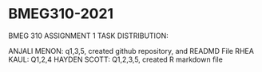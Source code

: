 # BMEG310-2021
BMEG 310 ASSIGNMENT 1 TASK DISTRIBUTION:

ANJALI MENON: q1,3,5, created github repository, and READMD File
RHEA KAUL: Q1,2,4
HAYDEN SCOTT: Q1,2,3,5, created R markdown file
